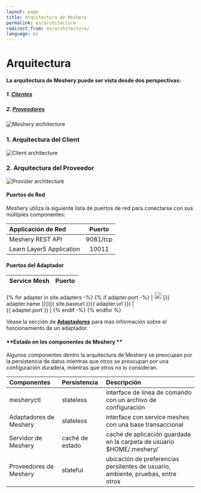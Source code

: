 ```yaml
---
layout: page
title: Arquitectura de Meshery 
permalink: es/architecture
redirect_from: es/architecture/
language: es
---
```


# Arquitectura

#### La arquitectura de Meshery puede ser vista desde dos perspectivas:
 
##### 1. [**Clientes**](#1-client-architecture)
##### 2. [**Proveedores**](#2-provider-architecture)

![Meshery architecture](/assets/img/architecture/Meshery-architecture-diagram.png)

### 1. **Arquitectura del Client**

![Client architecture](/assets/img/architecture/Meshery-client-architecture.svg)

### 2. **Arquitectura del Proveedor**

![Provider architecture](/assets/img/architecture/Meshery-provider-architecture.svg)

#### **Puertos de Red**

Meshery utiliza la siguiente lista de puertos de red para conectarse con sus múltiples componentes:

| Applicación de Red                             | Puerto           |
| :--------------------------------------------- | :--------------: |
| Meshery REST API                               | 9081/tcp         |
| Learn Layer5 Application                       | 10011            |

#### **Puertos del Adaptador**

| Service Mesh  | Puerto          |
| :------------ | ------------: |
{% for adapter in site.adapters -%}
{% if adapter.port -%}
| <img src="{{ adapter.image }}" style="width:20px" /> [{{ adapter.name }}]({{ site.baseurl }}{{ adapter.url }}) |&nbsp; &nbsp; &nbsp; &nbsp; &nbsp; &nbsp; &nbsp; &nbsp; &nbsp; &nbsp; &nbsp; &nbsp; &nbsp; &nbsp; &nbsp;&nbsp; &nbsp; &nbsp; &nbsp; &nbsp; &nbsp; {{ adapter.port }} |
{% endif -%}
{% endfor %}

Véase la sección de [**Adaptadores**](/docs/architecture/adapters) para más información sobre el funcionamiento de un adaptador.

#### **Estado en los componentes de Meshery **

Algunos componentes dentro la arquitectura de Meshery se preocupan por la persistencia de datos mientras que otros se preocupan por una configuración duradera, mientras que otros no lo consideran.

| Componentes             | Persistencia   | Descripción                                                                      |
| :---------------------- | :------------- | :------------------------------------------------------------------------------- |
| mesheryctl              | stateless      | interface de línea de comando con un archivo de configuración                    |
| Adaptadores de Meshery  | stateless      | interface con service meshes con una base transaccional                          |
| Servidor de Meshery     | caché de estado| caché de aplicación guardada en la carpeta de usuario $HOME/.meshery/`           |
| Proveedores de Meshery  | stateful       | ubicación de preferencias persitentes de usuario, ambiente, pruebas, entre otros |
